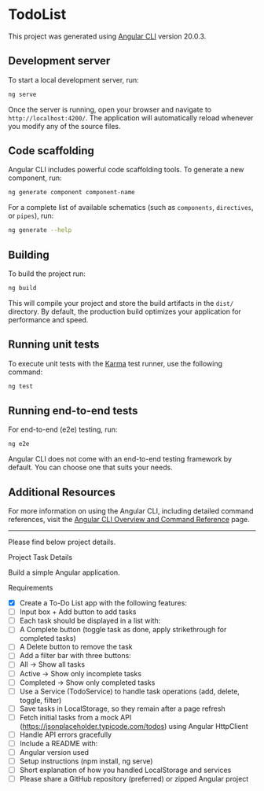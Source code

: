 # TodoList

This project was generated using [Angular CLI](https://github.com/angular/angular-cli) version 20.0.3.

## Development server

To start a local development server, run:

```bash
ng serve
```

Once the server is running, open your browser and navigate to `http://localhost:4200/`. The application will automatically reload whenever you modify any of the source files.

## Code scaffolding

Angular CLI includes powerful code scaffolding tools. To generate a new component, run:

```bash
ng generate component component-name
```

For a complete list of available schematics (such as `components`, `directives`, or `pipes`), run:

```bash
ng generate --help
```

## Building

To build the project run:

```bash
ng build
```

This will compile your project and store the build artifacts in the `dist/` directory. By default, the production build optimizes your application for performance and speed.

## Running unit tests

To execute unit tests with the [Karma](https://karma-runner.github.io) test runner, use the following command:

```bash
ng test
```

## Running end-to-end tests

For end-to-end (e2e) testing, run:

```bash
ng e2e
```

Angular CLI does not come with an end-to-end testing framework by default. You can choose one that suits your needs.

## Additional Resources

For more information on using the Angular CLI, including detailed command references, visit the [Angular CLI Overview and Command Reference](https://angular.dev/tools/cli) page.

---
Please find below project details.

Project Task Details

Build a simple Angular application.

 Requirements
 
- [x] Create a To-Do List app with the following features:
- [ ] Input box + Add button to add tasks
- [ ] Each task should be displayed in a list with:
- [ ] A Complete button (toggle task as done, apply strikethrough for completed tasks)
- [ ] A Delete button to remove the task
- [ ] Add a filter bar with three buttons:
- [ ] All → Show all tasks
- [ ] Active → Show only incomplete tasks
- [ ] Completed → Show only completed tasks
- [ ] Use a Service (TodoService) to handle task operations (add, delete, toggle, filter)
- [ ] Save tasks in LocalStorage, so they remain after a page refresh
- [ ] Fetch initial tasks from a mock API (https://jsonplaceholder.typicode.com/todos) using Angular HttpClient
- [ ] Handle API errors gracefully
- [ ] Include a README with:
- [ ] Angular version used
- [ ] Setup instructions (npm install, ng serve)
- [ ] Short explanation of how you handled LocalStorage and services
- [ ] Please share a GitHub repository (preferred) or zipped Angular project